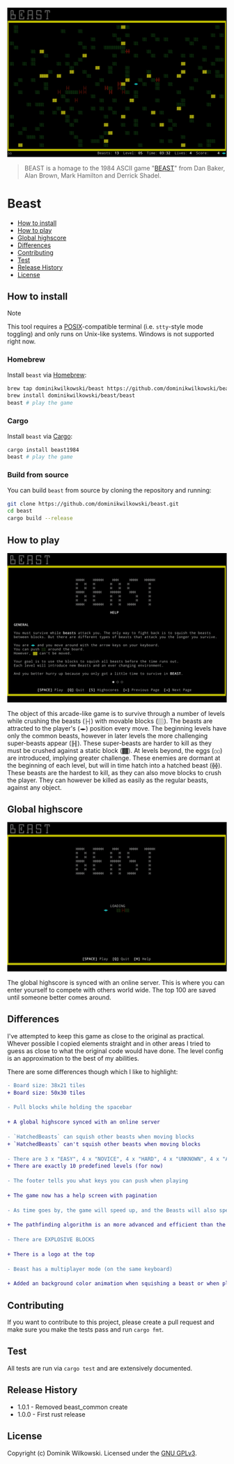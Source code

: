 ![The beast game play](/assets/gameplay.gif)

> BEAST is a homage to the 1984 ASCII game "[BEAST](https://en.wikipedia.org/wiki/Beast_(video_game))"
> from Dan Baker, Alan Brown, Mark Hamilton and Derrick Shadel.

# Beast

- [How to install](#how-to-install)
- [How to play](#how-to-play)
- [Global highscore](#global-highscore)
- [Differences](#differences)
- [Contributing](#contributing)
- [Test](#test)
- [Release History](#release-history)
- [License](#license)


## How to install

> [!NOTE]
> This tool requires a [POSIX](https://en.wikipedia.org/wiki/POSIX)-compatible terminal (i.e. `stty`-style mode toggling) and only runs on Unix-like systems.
> Windows is not supported right now.

### Homebrew

Install `beast` via [Homebrew](https://brew.sh/):

```sh
brew tap dominikwilkowski/beast https://github.com/dominikwilkowski/beast.git
brew install dominikwilkowski/beast/beast
beast # play the game
```

### Cargo

Install `beast` via [Cargo](https://doc.rust-lang.org/cargo/):

```sh
cargo install beast1984
beast # play the game
```

### Build from source

You can build `beast` from source by cloning the repository and running:

```sh
git clone https://github.com/dominikwilkowski/beast.git
cd beast
cargo build --release
```

## How to play

![The help of the game](/assets/help.gif)

The object of this arcade-like game is to survive through a number of levels
while crushing the beasts (`├┤`) with movable blocks (`░░`).
The beasts are attracted to the player's (`◄►`) position every move.
The beginning levels have only the common beasts, however in later levels
the more challenging super-beasts appear (`╟╢`).
These super-beasts are harder to kill as they must be crushed against a
static block (`▓▓`).
At levels beyond, the eggs (`○○`) are introduced, implying greater challenge.
These enemies are dormant at the beginning of each level, but will in time hatch
into a hatched beast (`╬╬`).
These beasts are the hardest to kill, as they can also move blocks to crush the
player.
They can however be killed as easily as the regular beasts, against any object.

## Global highscore

![The global highscore](/assets/highscore.gif)

The global highscore is synced with an online server.
This is where you can enter yourself to compete with others world wide.
The top 100 are saved until someone better comes around.

## Differences

I've attempted to keep this game as close to the original as practical.
Whever possible I copied elements straight and in other areas I tried to guess as close to what the original code would have done.
The level config is an approximation to the best of my abilities.

There are some differences though which I like to highlight:
```diff
- Board size: 38x21 tiles
+ Board size: 50x30 tiles

- Pull blocks while holding the spacebar

+ A global highscore synced with an online server

- `HatchedBeasts` can squish other beasts when moving blocks
+ `HatchedBeasts` can't squish other beasts when moving blocks

- There are 3 x "EASY", 4 x "NOVICE", 4 x "HARD", 4 x "UNKNOWN", 4 x "ADVANCED", 4 x "EXPERT" and 3 x "PRO" levels, 
+ There are exactly 10 predefined levels (for now)

- The footer tells you what keys you can push when playing

+ The game now has a help screen with pagination

- As time goes by, the game will speed up, and the Beasts will also speed up

+ The pathfinding algorithm is an more advanced and efficient than the original

- There are EXPLOSIVE BLOCKS

+ There is a logo at the top

- Beast has a multiplayer mode (on the same keyboard)

+ Added an background color animation when squishing a beast or when player dies
```

## Contributing

If you want to contribute to this project, please create a pull request and
make sure you make the tests pass and run `cargo fmt`.

## Test

All tests are run via `cargo test` and are extensively documented.

## Release History
* 1.0.1  -  Removed beast_common create
* 1.0.0  -  First rust release

## License
Copyright (c) Dominik Wilkowski.
Licensed under the [GNU GPLv3](https://github.com/dominikwilkowski/beast/blob/main/LICENSE).
